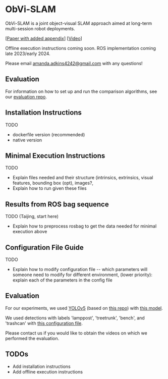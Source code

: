 # ObVi-SLAM
ObVi-SLAM is a joint object-visual SLAM approach aimed at long-term multi-session robot deployments. 

[[Paper with added appendix](https://arxiv.org/abs/2309.15268)] [[Video](https://youtu.be/quJOgnEdaZ0)]

Offline execution instructions coming soon. 
ROS implementation coming late 2023/early 2024. 

Please email amanda.adkins4242@gmail.com with any questions! 


## Evaluation
For information on how to set up and run the comparison algorithms, see our [evaluation repo](https://github.com/ut-amrl/ObVi-SLAM-Evaluation).

## Installation Instructions
TODO
- dockerfile version (recommended)
- native version

## Minimal Execution Instructions
TODO
- Explain files needed and their structure (intrinsics, extrinsics, visual features, bounding box (opt), images?,
- Explain how to run given these files


## Results from ROS bag sequence
TODO (Taijing, start here)
- Explain how to preprocess rosbag to get the data needed for minimal execution above

## Configuration File Guide
TODO 
- Explain how to modify configuration file -- which parameters will someone need to modify for different environment, (lower priority): explain each of the parameters in the config file

## Evaluation
For our experiments, we used [YOLOv5](https://github.com/ut-amrl/yolov5/tree/ROS) (based on [this repo](https://github.com/ultralytics/yolov5)) with [this model](https://drive.google.com/file/d/15xv-Se991Pzes7R3KfyPBkuSQ7TeCb1T/view?usp=sharing). 

We used detections with labels 'lamppost', 'treetrunk', 'bench', and 'trashcan' with [this configuration file](https://github.com/ut-amrl/ObVi-SLAM/blob/main/config/base7a_1_fallback_a_2.json). 

Please contact us if you would like to obtain the videos on which we performed the evaluation. 

## TODOs
- Add installation instructions
- Add offline execution instructions

